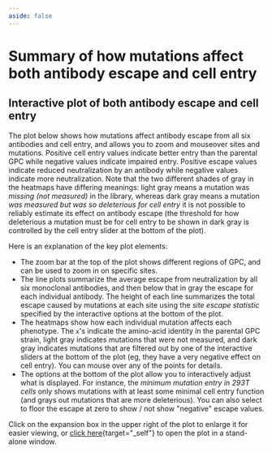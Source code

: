 ```yaml
---
aside: false
---
```


# Summary of how mutations affect both antibody escape and cell entry

## Interactive plot of both antibody escape and cell entry
The plot below shows how mutations affect antibody escape from all six antibodies and cell entry, and allows you to zoom and mouseover sites and mutations. Positive cell entry values indicate better entry than the parental GPC while negative values indicate impaired entry. Positive escape values indicate reduced neutralization by an antibody while negative values indicate more neutralization. Note that the two different shades of gray in the heatmaps have differing meanings: light gray means a mutation was *missing (not measured)* in the library, whereas dark gray means a mutation *was measured but was so deleterious for cell entry* it is not possible to reliably estimate its effect on antibody escape (the threshold for how deleterious a mutation must be for cell entry to be shown in dark gray is controlled by the cell entry slider at the bottom of the plot).

Here is an explanation of the key plot elements:
 - The zoom bar at the top of the plot shows different regions of GPC, and can be used to zoom in on specific sites.
 - The line plots summarize the average escape from neutralization by all six monoclonal antibodies, and then below that in gray the escape for each individual antibody. The height of each line summarizes the total escape caused by mutations at each site using the *site escape statistic* specified by the interactive options at the bottom of the plot.
  - The heatmaps show how each individual mutation affects each phenotype. The `x`'s indicate the amino-acid identity in the parental GPC strain, light gray indicates mutations that were not measured, and dark gray indicates mutations that are filtered out by one of the interactive sliders at the bottom of the plot (eg, they have a very negative effect on cell entry). You can mouse over any of the points for details.
  - The options at the bottom of the plot allow you to interactively adjust what is displayed. For instance, the *minimum mutation entry in 293T cells* only shows mutations with at least some minimal cell entry function (and grays out mutations that are more deleterious). You can also select to floor the escape at zero to show / not show "negative" escape values.

Click on the expansion box in the upper right of the plot to enlarge it for easier viewing, or [click here](/htmls/phenotypes_faceted.html){target="_self"} to open the plot in a stand-alone window.

<Figure caption="Interactive plot showing effects of mutations on all phenotypes">
    <Altair :showShadow="true" :spec-url="'htmls/phenotypes_faceted.html'"></Altair>
</Figure>


